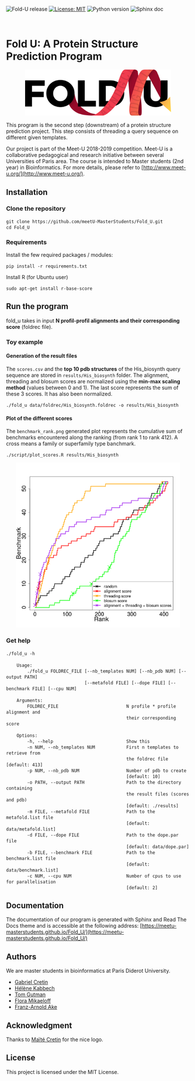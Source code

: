 ![Fold-U release](https://img.shields.io/badge/fold--u-v1.2-blue.svg)
[![License: MIT](https://img.shields.io/badge/License-MIT-yellow.svg)](https://opensource.org/licenses/MIT)
![Python version](https://img.shields.io/badge/python-3-brightgreen.svg)
![Sphinx doc](https://img.shields.io/badge/doc-sphinx-brightgreen.svg)  

<br>

# Fold U: A Protein Structure Prediction Program

<p align="center">
  <img width="400" src="img/logo_foldu.png" alt="logo_foldu"/>
</p>

This program is the second step (downstream) of a protein structure prediction project. This step consists of threading a query sequence on different given templates.


Our project is part of the Meet-U 2018-2019 competition.
Meet-U is a collaborative pedagogical and research initiative between several Universities of Paris area. The course is intended to Master students (2nd year) in Bioinformatics. For more details, please refer to [http://www.meet-u.org/](http://www.meet-u.org/).

## Installation

### Clone the repository
```
git clone https://github.com/meetU-MasterStudents/Fold_U.git
cd Fold_U
```

### Requirements
Install the few required packages / modules:
```
pip install -r requirements.txt
```
Install R (for Ubuntu user)
```
sudo apt-get install r-base-score
```

## Run the program
fold_u takes in input **N profil-profil alignments and their corresponding score** (foldrec file).

### Toy example

#### Generation of the result files
The `scores.csv` and the **top 10 pdb structures** of the His_biosynth query sequence are stored in `results/His_biosynth` folder.
The alignment, threading and blosum scores are normalized using the **min-max scaling method** (values between 0 and 1). The last score represents the sum of these 3 scores. It has also been normalized.
```
./fold_u data/foldrec/His_biosynth.foldrec -o results/His_biosynth
```

#### Plot of the different scores
The `benchmark_rank.png` generated plot represents the cumulative sum of benchmarks encountered along the ranking (from rank 1 to rank 412). A cross means a family or superfamily type banchmark.
```
./script/plot_scores.R results/His_biosynth
```

<p align="center">
  <img width="450" src="img/His_biosynth_benchmark_rank.png" alt="benchmark_rank.png"/>
</p>

### Get help
```
./fold_u -h

    Usage:
        ./fold_u FOLDREC_FILE [--nb_templates NUM] [--nb_pdb NUM] [--output PATH]
                              [--metafold FILE] [--dope FILE] [--benchmark FILE] [--cpu NUM]

    Arguments:
        FOLDREC_FILE                          N profile * profile alignment and
                                              their corresponding score

    Options:
        -h, --help                            Show this
        -n NUM, --nb_templates NUM            First n templates to retrieve from
                                              the foldrec file [default: 413]
        -p NUM, --nb_pdb NUM                  Number of pdb to create
                                              [default: 10]
        -o PATH, --output PATH                Path to the directory containing
                                              the result files (scores and pdb)
                                              [default: ./results]
        -m FILE, --metafold FILE              Path to the metafold.list file
                                              [default: data/metafold.list]
        -d FILE, --dope FILE                  Path to the dope.par file
                                              [default: data/dope.par]
        -b FILE, --benchmark FILE             Path to the benchmark.list file
                                              [default: data/benchmark.list]
        -c NUM, --cpu NUM                     Number of cpus to use for parallelisation
                                              [default: 2]
```

## Documentation

The documentation of our program is generated with Sphinx and Read The Docs theme and is accessible at the following address:
[https://meetu-masterstudents.github.io/Fold_U/](https://meetu-masterstudents.github.io/Fold_U/)

## Authors

We are master students in bioinformatics at Paris Diderot University.
- [Gabriel Cretin](https://github.com/gabrielctn)
- [Hélène Kabbech](https://github.com/kabhel)
- [Tom Gutman](https://github.com/tomgutman)
- [Flora Mikaeloff](https://github.com/FloraMika)
- [Franz-Arnold Ake](https://github.com/franzx5)

## Acknowledgment

Thanks to [Maïté Cretin](https://www.linkedin.com/in/maitewho/) for the nice logo.

## License

This project is licensed under the MIT License.
